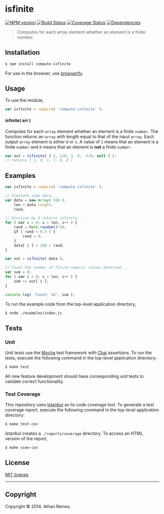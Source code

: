 isfinite
===
[![NPM version][npm-image]][npm-url] [![Build Status][travis-image]][travis-url] [![Coverage Status][coveralls-image]][coveralls-url] [![Dependencies][dependencies-image]][dependencies-url]

> Computes for each array element whether an element is a finite number.


## Installation

``` bash
$ npm install compute-isfinite
```

For use in the browser, use [browserify](https://github.com/substack/node-browserify).


## Usage

To use the module,

``` javascript
var isfinite = require( 'compute-isfinite' );
```

#### isfinite( arr )

Computes for each `array` element whether an element is a finite `number`. The function returns an `array` with length equal to that of the input `array`. Each output `array` element is either `0` or `1`. A value of `1` means that an element is a finite `number` and `0` means that an element is __not__ a finite `number`.

``` javascript
var out = isfinite( [ 5, 1/0, 3, 9, -1/0, null ] );
// returns [ 1, 0, 1, 1, 0, 0 ]
```


## Examples

``` javascript
var isfinite = require( 'compute-isfinite' );

// Simulate some data...
var data = new Array( 100 ),
	len = data.length,
	rand;

// Division by 0 returns infinity...
for ( var i = 0; i < len; i++ ) {
	rand = Math.random()*10;
	if ( rand < 0.5 ) {
		rand = 0;
	}
	data[ i ] = 100 / rand;
}

var out = isfinite( data );

// Count the number of finite numeric values detected...
var sum = 0;
for ( var i = 0; i < len; i++ ) {
	sum += out[ i ];
}

console.log( 'Count: %d', sum );
```

To run the example code from the top-level application directory,

``` bash
$ node ./examples/index.js
```


## Tests

### Unit

Unit tests use the [Mocha](http://visionmedia.github.io/mocha) test framework with [Chai](http://chaijs.com) assertions. To run the tests, execute the following command in the top-level application directory:

``` bash
$ make test
```

All new feature development should have corresponding unit tests to validate correct functionality.


### Test Coverage

This repository uses [Istanbul](https://github.com/gotwarlost/istanbul) as its code coverage tool. To generate a test coverage report, execute the following command in the top-level application directory:

``` bash
$ make test-cov
```

Istanbul creates a `./reports/coverage` directory. To access an HTML version of the report,

``` bash
$ make view-cov
```


## License

[MIT license](http://opensource.org/licenses/MIT). 


---
## Copyright

Copyright &copy; 2014. Athan Reines.


[npm-image]: http://img.shields.io/npm/v/compute-isfinite.svg
[npm-url]: https://npmjs.org/package/compute-isfinite

[travis-image]: http://img.shields.io/travis/compute-io/isfinite/master.svg
[travis-url]: https://travis-ci.org/compute-io/isfinite

[coveralls-image]: https://img.shields.io/coveralls/compute-io/isfinite/master.svg
[coveralls-url]: https://coveralls.io/r/compute-io/isfinite?branch=master

[dependencies-image]: http://img.shields.io/david/compute-io/isfinite.svg
[dependencies-url]: https://david-dm.org/compute-io/isfinite

[dev-dependencies-image]: http://img.shields.io/david/dev/compute-io/isfinite.svg
[dev-dependencies-url]: https://david-dm.org/dev/compute-io/isfinite

[github-issues-image]: http://img.shields.io/github/issues/compute-io/isfinite.svg
[github-issues-url]: https://github.com/compute-io/isfinite/issues
